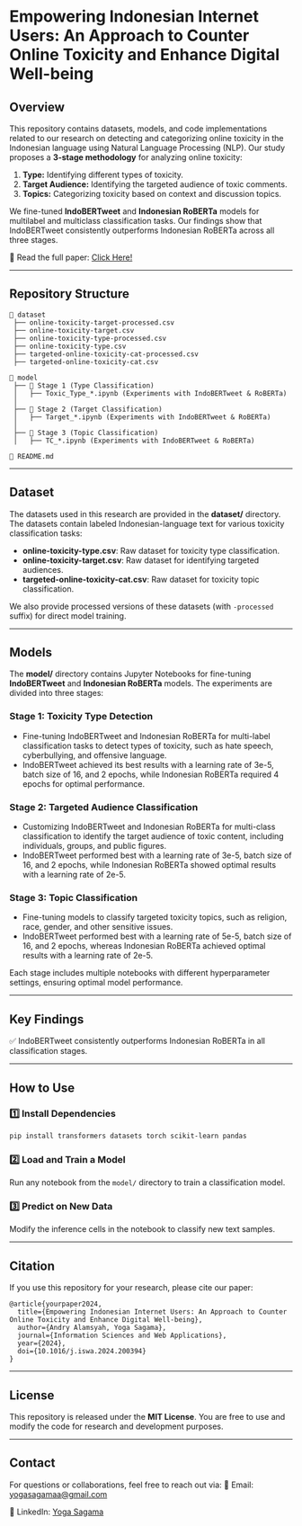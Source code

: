 # Empowering Indonesian Internet Users: An Approach to Counter Online Toxicity and Enhance Digital Well-being

## Overview

This repository contains datasets, models, and code implementations related to our research on detecting and categorizing online toxicity in the Indonesian language using Natural Language Processing (NLP). Our study proposes a **3-stage methodology** for analyzing online toxicity:

1. **Type:** Identifying different types of toxicity.
2. **Target Audience:** Identifying the targeted audience of toxic comments.
3. **Topics:** Categorizing toxicity based on context and discussion topics.

We fine-tuned **IndoBERTweet** and **Indonesian RoBERTa** models for multilabel and multiclass classification tasks. Our findings show that IndoBERTweet consistently outperforms Indonesian RoBERTa across all three stages.

📄 Read the full paper: [Click Here!](https://doi.org/10.1016/j.iswa.2024.200394)

---

## Repository Structure

```
📂 dataset
 ├── online-toxicity-target-processed.csv
 ├── online-toxicity-target.csv
 ├── online-toxicity-type-processed.csv
 ├── online-toxicity-type.csv
 ├── targeted-online-toxicity-cat-processed.csv
 ├── targeted-online-toxicity-cat.csv

📂 model
 ├── 📂 Stage 1 (Type Classification)
 │   ├── Toxic_Type_*.ipynb (Experiments with IndoBERTweet & RoBERTa)
 │
 ├── 📂 Stage 2 (Target Classification)
 │   ├── Target_*.ipynb (Experiments with IndoBERTweet & RoBERTa)
 │
 ├── 📂 Stage 3 (Topic Classification)
 │   ├── TC_*.ipynb (Experiments with IndoBERTweet & RoBERTa)

📄 README.md

```

---

## Dataset

The datasets used in this research are provided in the **dataset/** directory. The datasets contain labeled Indonesian-language text for various toxicity classification tasks:

- **online-toxicity-type.csv**: Raw dataset for toxicity type classification.
- **online-toxicity-target.csv**: Raw dataset for identifying targeted audiences.
- **targeted-online-toxicity-cat.csv**: Raw dataset for toxicity topic classification.

We also provide processed versions of these datasets (with `-processed` suffix) for direct model training.

---

## Models

The **model/** directory contains Jupyter Notebooks for fine-tuning **IndoBERTweet** and **Indonesian RoBERTa** models. The experiments are divided into three stages:

### Stage 1: Toxicity Type Detection

- Fine-tuning IndoBERTweet and Indonesian RoBERTa for multi-label classification tasks to detect types of toxicity, such as hate speech, cyberbullying, and offensive language.
- IndoBERTweet achieved its best results with a learning rate of 3e-5, batch size of 16, and 2 epochs, while Indonesian RoBERTa required 4 epochs for optimal performance.

### Stage 2: Targeted Audience Classification

- Customizing IndoBERTweet and Indonesian RoBERTa for multi-class classification to identify the target audience of toxic content, including individuals, groups, and public figures.
- IndoBERTweet performed best with a learning rate of 3e-5, batch size of 16, and 2 epochs, while Indonesian RoBERTa showed optimal results with a learning rate of 2e-5.

### Stage 3: Topic Classification

- Fine-tuning models to classify targeted toxicity topics, such as religion, race, gender, and other sensitive issues.
- IndoBERTweet performed best with a learning rate of 5e-5, batch size of 16, and 2 epochs, whereas Indonesian RoBERTa achieved optimal results with a learning rate of 2e-5.

Each stage includes multiple notebooks with different hyperparameter settings, ensuring optimal model performance.

---

## Key Findings

✅ IndoBERTweet consistently outperforms Indonesian RoBERTa in all classification stages.

---

## How to Use

### 1️⃣ Install Dependencies

```bash
pip install transformers datasets torch scikit-learn pandas

```

### 2️⃣ Load and Train a Model

Run any notebook from the `model/` directory to train a classification model.

### 3️⃣ Predict on New Data

Modify the inference cells in the notebook to classify new text samples.

---

## Citation

If you use this repository for your research, please cite our paper:

```
@article{yourpaper2024,
  title={Empowering Indonesian Internet Users: An Approach to Counter Online Toxicity and Enhance Digital Well-being},
  author={Andry Alamsyah, Yoga Sagama},
  journal={Information Sciences and Web Applications},
  year={2024},
  doi={10.1016/j.iswa.2024.200394}
}

```

---

## License

This repository is released under the **MIT License**. You are free to use and modify the code for research and development purposes.

---

## Contact

For questions or collaborations, feel free to reach out via:
📧 Email: [yogasagamaa@gmail.com](mailto:yogasagamaa@gmail.com)

🔗 LinkedIn: [Yoga Sagama](https://www.linkedin.com/in/yogasagama/)
